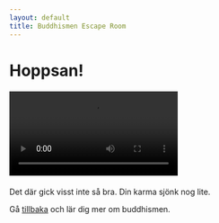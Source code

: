 ```yaml
---
layout: default
title: Buddhismen Escape Room
---
```


# Hoppsan!  

<div style="margin: 20px 0;">
  <video style="max-width: 100%; height: auto;" controls>
    <source src="/assets/videos/carcrash.mp4" type="video/mp4">
    Din webbläsare stödjer inte videon.
  </video>
</div>

Det där gick visst inte så bra. Din karma sjönk nog lite. 


Gå [tillbaka](/rooms/rum2.html) och lär dig mer om buddhismen.